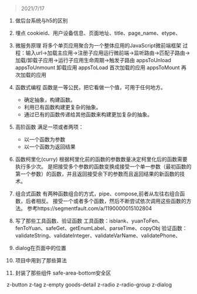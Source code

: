 > 2021/7/17

1. 做后台系统与h5的区别
2. 埋点
cookieid、用户设备信息、页面地址、title、page_name、etype、
3. 微服务原理
将多个单页应用聚合为一个整体应用的JavaScript微前端框架
过程：输入url->加载主应用->注册子应用运行微前端->监听路由->匹配子路由->加载/卸载子应用->运行子应用生命周期->触发子路由
appsToUnload
appsToUnmount 卸载应用
appsToLoad 首次加载的应用
appsToMount 再次加载的应用



1. 函数式编程
函数是一等公民，把它看做一个值，可用于任何地方。
   * 确定抽象，构建函数。
   * 利用已有函数构建更复杂的抽象。
   * 通过已有的函数传递给其他函数来构建更加复杂的抽象。
5. 高阶函数
满足一项或者两项：
   * 以一个函数为参数
   * 以一个函数为返回结果
6. 函数柯里化(curry)
根据柯里化前的函数的参数数量决定柯里化后的函数需要执行多少次。
是把接受多个参数的函数变换成接受一个单一参数（最初函数的第一个参数）的函数，并且返回接受余下的参数而且返回结果的新函数的技术。
7. 组合式函数
有两种函数组合的方式，pipe、compose,前者从左往右组合函数，后者相反。
接受一个或者多个函数，然后不断尝试依次调用这些函数的方法。
参考https://segmentfault.com/a/1190000015102804
8. 写了那些工具函数、验证函数
工具函数：isblank、yuanToFen、fenToYuan、safeGet、getEnumLabel、parseTime、copyObj
验证函数：validateString、validateInteger、validateVarName、validatePhone、
9.  dialog在页面中的位置
10. 项目中用到了那些算法
11. 封装了那些组件
safe-area-bottom安全区
<!-- 兼容iPhone X底部
.iphoneXPaddingBottom() {
  padding-bottom: constant(safe-area-inset-bottom);
  padding-bottom: env(safe-area-inset-bottom);
} -->
z-button
z-tag
z-empty
goods-detail
z-radio
z-radio-group
z-dialog
<!-- div.dialog-box
   div.dialog
   div.mask -->
<!-- css 兼容性
transform: translateZ(0); // 消除子元素层叠等级过高覆盖父级容器 -->